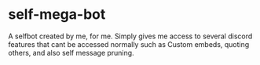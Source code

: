 # self-mega-bot

A selfbot created by me, for me. Simply gives me access to several discord features that cant be accessed normally such as Custom embeds, quoting others, and also self message pruning.
